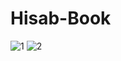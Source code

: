 # Hisab-Book

![1](https://user-images.githubusercontent.com/34826092/177025071-85d73706-0927-4a4f-ab65-b9926e17408a.jpg)
![2](https://user-images.githubusercontent.com/34826092/177025081-48d4d012-e4e8-4ea4-bdf3-14bdb954bf0c.jpg)
